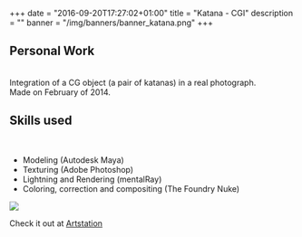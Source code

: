 +++
date = "2016-09-20T17:27:02+01:00"
title = "Katana - CGI"
description = ""
banner = "/img/banners/banner_katana.png"
+++


<div class="block__text--twoCol">
   <h2 class="block__subtitle"> Personal Work </h2>
   <br>
   Integration of a CG object (a pair of katanas) in a real photograph.<br>
  Made on February of 2014.
 </div>
 <div class="block__text--twoCol">
   <h2 class="block__subtitle"> Skills used</h2>
   <br>
  <ul>
    <li>Modeling (Autodesk Maya)</li>
    <li>Texturing (Adobe Photoshop)</li>
    <li>Lightning and Rendering (mentalRay)</li>
    <li>Coloring, correction and compositing (The Foundry Nuke)</li>
    </ul>
 </div>
 <img class="block__image" src="/img/work_Katana.jpg" >

 <p class="block__text">
 Check it out at <a href="https://www.artstation.com/artwork/GzQXW" class="block__link block__link--p">Artstation </a>
 </p>
